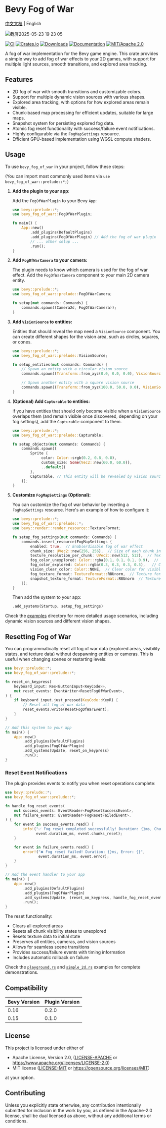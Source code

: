 # Bevy Fog of War

[中文文档](README_CN.md) | English

![截屏2025-05-23 19 23 05](https://github.com/user-attachments/assets/d8821536-7c91-4527-9425-c64ee5252b20)

[![CI](https://github.com/foxzool/bevy_fog_of_war/workflows/CI/badge.svg)](https://github.com/foxzool/bevy_fog_of_war/actions)
[![Crates.io](https://img.shields.io/crates/v/bevy_fog_of_war)](https://crates.io/crates/bevy_fog_of_war)
[![Downloads](https://img.shields.io/crates/d/bevy_fog_of_war)](https://crates.io/crates/bevy_fog_of_war)
[![Documentation](https://docs.rs/bevy_fog_of_war/badge.svg)](https://docs.rs/bevy_fog_of_war)
[![MIT/Apache 2.0](https://img.shields.io/badge/license-MIT%2FApache-blue.svg)](https://github.com/Seldom-SE/seldom_pixel#license)

A fog of war implementation for the Bevy game engine. This crate provides a simple way to add fog of war effects to
your 2D games, with support for multiple light sources, smooth transitions, and explored area tracking.

## Features

- 2D fog of war with smooth transitions and customizable colors.
- Support for multiple dynamic vision sources with various shapes.
- Explored area tracking, with options for how explored areas remain visible.
- Chunk-based map processing for efficient updates, suitable for large maps.
- Snapshot system for persisting explored fog data.
- Atomic fog reset functionality with success/failure event notifications.
- Highly configurable via the `FogMapSettings` resource.
- Efficient GPU-based implementation using WGSL compute shaders.

## Usage

To use `bevy_fog_of_war` in your project, follow these steps:

(You can import most commonly used items via `use bevy_fog_of_war::prelude::*;`)

1. **Add the plugin to your app:**

   Add the `FogOfWarPlugin` to your Bevy `App`:

   ```rust
   use bevy::prelude::*;
   use bevy_fog_of_war::FogOfWarPlugin;

   fn main() {
       App::new()
           .add_plugins(DefaultPlugins)
           .add_plugins(FogOfWarPlugin) // Add the fog of war plugin
           // ... other setup ...
           .run();
   }
   ```

2. **Add `FogOfWarCamera` to your camera:**

   The plugin needs to know which camera is used for the fog of war effect. Add the `FogOfWarCamera` component to your
   main 2D camera entity.

   ```rust
   use bevy::prelude::*;
   use bevy_fog_of_war::prelude::FogOfWarCamera;

   fn setup(mut commands: Commands) {
       commands.spawn((Camera2d, FogOfWarCamera));
   }
   ```

3. **Add `VisionSource` to entities:**

   Entities that should reveal the map need a `VisionSource` component. You can create different shapes for the vision
   area, such as circles, squares, or cones.

   ```rust
   use bevy::prelude::*;
   use bevy_fog_of_war::prelude::VisionSource;

   fn setup_entities(mut commands: Commands) {
       // Spawn an entity with a circular vision source
       commands.spawn((Transform::from_xyz(0.0, 0.0, 0.0), VisionSource::circle(200.0)));

       // Spawn another entity with a square vision source
       commands.spawn((Transform::from_xyz(100.0, 50.0, 0.0), VisionSource::square(150.0)));
   }
   ```

4. **(Optional) Add `Capturable` to entities:**

   If you have entities that should only become visible when a `VisionSource` overlaps them (and remain visible once
   discovered, depending on your fog settings), add the `Capturable` component to them.

   ```rust
   use bevy::prelude::*;
   use bevy_fog_of_war::prelude::Capturable;

   fn setup_objects(mut commands: Commands) {
       commands.spawn((
           Sprite {
                color: Color::srgb(0.2, 0.8, 0.8),
                custom_size: Some(Vec2::new(60.0, 60.0)),
                ..default()
           },
           Capturable, // This entity will be revealed by vision sources
       ));
   }
   ```

5. **Customize `FogMapSettings` (Optional):**

   You can customize the fog of war behavior by inserting a `FogMapSettings` resource. Here's an example of how to
   configure it:

   ```rust
   use bevy::prelude::*;
   use bevy_fog_of_war::prelude::*;
   use bevy::render::render_resource::TextureFormat;

   fn setup_fog_settings(mut commands: Commands) {
       commands.insert_resource(FogMapSettings {
           enabled: true,  // Enable/disable fog of war effect
           chunk_size: UVec2::new(256, 256),  // Size of each chunk in world units
           texture_resolution_per_chunk: UVec2::new(512, 512),  // Texture resolution per chunk
           fog_color_unexplored: Color::rgba(0.1, 0.1, 0.1, 0.9),  // Color for unexplored areas
           fog_color_explored: Color::rgba(0.3, 0.3, 0.3, 0.5),   // Color for explored but not visible areas
           vision_clear_color: Color::NONE,  // Clear color for visible areas (usually transparent)
           fog_texture_format: TextureFormat::R8Unorm,  // Texture format for fog
           snapshot_texture_format: TextureFormat::R8Unorm  // Texture format for snapshots
       });
   }
   ```

   Then add the system to your app:

   ```rust
   .add_systems(Startup, setup_fog_settings)
   ```

Check the [examples](examples/) directory for more detailed usage scenarios, including dynamic vision sources and
different vision shapes.

## Resetting Fog of War

You can programmatically reset all fog of war data (explored areas, visibility states, and texture data) without
despawning entities or cameras. This is useful when changing scenes or restarting levels:

```rust
use bevy::prelude::*;
use bevy_fog_of_war::prelude::*;

fn reset_on_keypress(
    keyboard_input: Res<ButtonInput<KeyCode>>,
    mut reset_events: EventWriter<ResetFogOfWarEvent>,
) {
    if keyboard_input.just_pressed(KeyCode::KeyR) {
        // Reset all fog of war data
        reset_events.write(ResetFogOfWarEvent);
    }
}

// Add this system to your app
fn main() {
    App::new()
        .add_plugins(DefaultPlugins)
        .add_plugins(FogOfWarPlugin)
        .add_systems(Update, reset_on_keypress)
        .run();
}
```

### Reset Event Notifications

The plugin provides events to notify you when reset operations complete:

```rust
use bevy::prelude::*;
use bevy_fog_of_war::prelude::*;

fn handle_fog_reset_events(
    mut success_events: EventReader<FogResetSuccessEvent>,
    mut failure_events: EventReader<FogResetFailedEvent>,
) {
    for event in success_events.read() {
        info!("✅ Fog reset completed successfully! Duration: {}ms, Chunks reset: {}", 
              event.duration_ms, event.chunks_reset);
    }

    for event in failure_events.read() {
        error!("❌ Fog reset failed! Duration: {}ms, Error: {}", 
               event.duration_ms, event.error);
    }
}

// Add the event handler to your app
fn main() {
    App::new()
        .add_plugins(DefaultPlugins)
        .add_plugins(FogOfWarPlugin)
        .add_systems(Update, (reset_on_keypress, handle_fog_reset_events))
        .run();
}
```

The reset functionality:

- Clears all explored areas
- Resets all chunk visibility states to unexplored
- Resets texture data to initial state
- Preserves all entities, cameras, and vision sources
- Allows for seamless scene transitions
- Provides success/failure events with timing information
- Includes automatic rollback on failure

Check the [`playground.rs`](examples/playground.rs) and [`simple_2d.rs`](examples/simple_2d.rs) examples for complete
demonstrations.

## Compatibility

| Bevy Version | Plugin Version |
|--------------|----------------|
| 0.16         | 0.2.0          |
| 0.15         | 0.1.0          |

## License

This project is licensed under either of

* Apache License, Version 2.0, ([LICENSE-APACHE](LICENSE-APACHE) or https://www.apache.org/licenses/LICENSE-2.0)
* MIT license ([LICENSE-MIT](LICENSE-MIT) or https://opensource.org/licenses/MIT)

at your option.

## Contributing

Unless you explicitly state otherwise, any contribution intentionally submitted for inclusion in the work by you, as
defined in the Apache-2.0 license, shall be dual licensed as above, without any additional terms or conditions.
